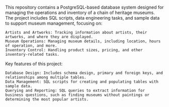 This repository contains a PostgreSQL-based database system designed for managing the operations and inventory of a chain of heritage museums. The project includes SQL scripts, data engineering tasks, and sample data to support museum management, focusing on:

    Artists and Artworks: Tracking information about artists, their artworks, and where they are displayed.
    Museum Operations: Managing museum details, including location, hours of operation, and more.
    Inventory Control: Handling product sizes, pricing, and other inventory-related tasks.

Key features of this project:

    Database Design: Includes schema design, primary and foreign keys, and relationships among multiple tables.
    Data Management: SQL scripts for creating and populating tables with sample data.
    Querying and Reporting: SQL queries to extract information for business questions, such as finding museums without paintings or determining the most popular artists.
